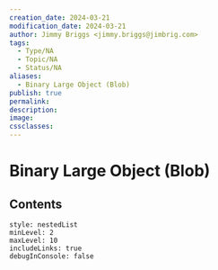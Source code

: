 ```yaml
---
creation_date: 2024-03-21
modification_date: 2024-03-21
author: Jimmy Briggs <jimmy.briggs@jimbrig.com>
tags:
  - Type/NA
  - Topic/NA
  - Status/NA
aliases:
  - Binary Large Object (Blob)
publish: true
permalink:
description:
image:
cssclasses:
---
```



# Binary Large Object (Blob)

## Contents

```table-of-contents
style: nestedList
minLevel: 2
maxLevel: 10
includeLinks: true
debugInConsole: false
```
